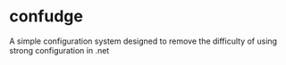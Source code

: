 confudge
========

A simple configuration system designed to remove the difficulty of using strong configuration in .net
